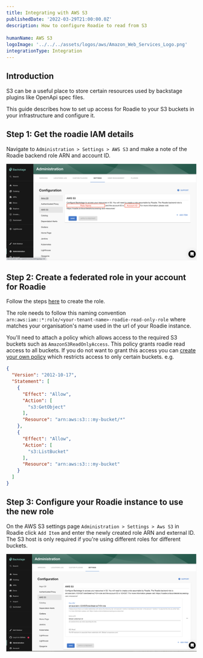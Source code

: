 ```yaml
---
title: Integrating with AWS S3
publishedDate: '2022-03-29T21:00:00.0Z'
description: How to configure Roadie to read from S3

humanName: AWS S3
logoImage: '../../../assets/logos/aws/Amazon_Web_Services_Logo.png'
integrationType: Integration
---
```


## Introduction

S3 can be a useful place to store certain resources used by backstage plugins like OpenApi spec files.  

This guide describes how to set up access for Roadie to your S3 buckets in your infrastructure and configure it.

##  Step 1: Get the roadie IAM details

Navigate to `Administration > Settings > AWS S3` and make a note of the Roadie backend role ARN and account ID.

![Role Details](./role-details.png)

##  Step 2: Create a federated role in your account for Roadie

Follow the steps [here](/docs/details/accessing-aws-resources) to create the role. 

The role needs to follow this naming convention `arn:aws:iam::*:role/<your-tenant-name>-roadie-read-only-role` where <your-tenant-name> matches your organisation's name used in the url of your Roadie instance.

You'll need to attach a policy which allows access to the required S3 buckets such as `AmazonS3ReadOnlyAccess`. This policy grants roadie read access to all buckets. 
If you do not want to grant this access you can [create your own policy](https://docs.aws.amazon.com/IAM/latest/UserGuide/access_policies_create-console.html) 
which restricts access to only certain buckets. e.g. 

```json
{
  "Version": "2012-10-17",
  "Statement": [
    {
      "Effect": "Allow",
      "Action": [
        "s3:GetObject"
      ],
      "Resource": "arn:aws:s3:::my-bucket/*"
    },
    {
      "Effect": "Allow",
      "Action": [
        "s3:ListBucket"
      ],
      "Resource": "arn:aws:s3:::my-bucket"
    }
  ]
}
```

##  Step 3: Configure your Roadie instance to use the new role

On the AWS S3 settings page `Administration > Settings > Aws S3` in Roadie click `Add Item` and enter the newly created 
role ARN and external ID. The S3 host is only required if you're using different roles for different buckets. 

![AWS S3 Settings](./aws-s3-config.png)
